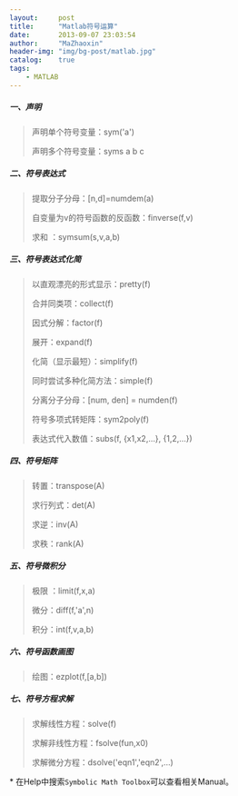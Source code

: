 ```yaml
---
layout:     post
title:      "Matlab符号运算"
date:       2013-09-07 23:03:54
author:     "MaZhaoxin"
header-img: "img/bg-post/matlab.jpg"
catalog:    true
tags:
    - MATLAB
---
```


##### 一、声明

> 声明单个符号变量：sym('a')
>
> 声明多个符号变量：syms a b c

##### 二、符号表达式

> 提取分子分母：[n,d]=numdem(a)
>
> 自变量为v的符号函数的反函数：finverse(f,v)
>
> 求和  ：symsum(s,v,a,b)

##### 三、符号表达式化简

> 以直观漂亮的形式显示：pretty(f)
>
> 合并同类项：collect(f)
>
> 因式分解：factor(f)
>
> 展开：expand(f)
>
> 化简（显示最短）：simplify(f)
>
> 同时尝试多种化简方法：simple(f)
>
> 分离分子分母：[num, den] = numden(f)
>
> 符号多项式转矩阵：sym2poly(f)
>
> 表达式代入数值：subs(f, {x1,x2,…}, {1,2,…})

##### 四、符号矩阵

> 转置：transpose(A)
>
> 求行列式：det(A)
>
> 求逆：inv(A)
>
> 求秩：rank(A)

##### 五、符号微积分

> 极限  ：limit(f,x,a)
>
> 微分：diff(f,'a',n)
>
> 积分：int(f,v,a,b)

##### 六、符号函数画图

> 绘图：ezplot(f,[a,b])

##### 七、符号方程求解

> 求解线性方程：solve(f)
>
> 求解非线性方程：fsolve(fun,x0)
>
> 求解微分方程：dsolve('eqn1','eqn2',…)

\* 在Help中搜索`Symbolic Math Toolbox`可以查看相关Manual。

